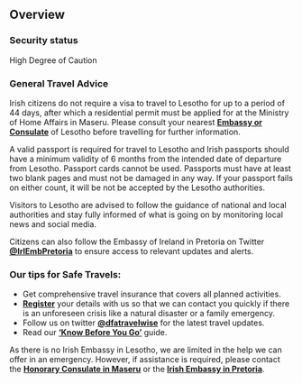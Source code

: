 ## Overview

### **Security status**

High Degree of Caution

### **General Travel Advice**

Irish citizens do not require a visa to travel to Lesotho for up to a period of 44 days, after which a residential permit must be applied for at the Ministry of Home Affairs in Maseru. Please consult your nearest [**Embassy or Consulate**](https://www.ireland.ie/en/dfa/embassies-in-ireland/) of Lesotho before travelling for further information.

A valid passport is required for travel to Lesotho and Irish passports should have a minimum validity of 6 months from the intended date of departure from Lesotho. Passport cards cannot be used. Passports must have at least two blank pages and must not be damaged in any way. If your passport fails on either count, it will be not be accepted by the Lesotho authorities.

Visitors to Lesotho are advised to follow the guidance of national and local authorities and stay fully informed of what is going on by monitoring local news and social media.

Citizens can also follow the Embassy of Ireland in Pretoria on Twitter [**@IrlEmbPretoria**](https://twitter.com/IrlEmbPretoria) to ensure access to relevant updates and alerts.

### **Our tips for Safe Travels:**

* Get comprehensive travel insurance that covers all planned activities.
* [**Register**](https://www.ireland.ie/en/dfa/overseas-travel/citizens-registration/) your details with us so that we can contact you quickly if there is an unforeseen crisis like a natural disaster or a family emergency.
* Follow us on twitter [**@dfatravelwise**](https://www.twitter.com/DFATravelWise) for the latest travel updates.
* Read our [**‘Know Before You Go’**](https://www.ireland.ie/en/dfa/overseas-travel/know-before-you-go/) guide.

As there is no Irish Embassy in Lesotho, we are limited in the help we can offer in an emergency. However, if assistance is required, please contact the [**Honorary Consulate in Maseru**](/en/dfa/embassies/) or the [**Irish Embassy in Pretoria**](/en/southafrica/pretoria/).